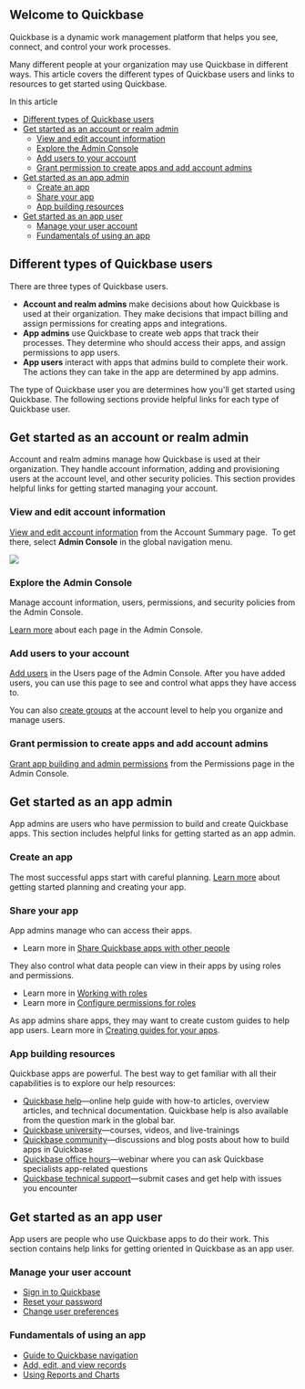 ## Welcome to Quickbase

Quickbase is a dynamic work management platform that helps you see, connect, and control your work processes. 

Many different people at your organization may use Quickbase in different ways. This article covers the different types of Quickbase users and links to resources to get started using Quickbase. 

In this article

-   [Different types of Quickbase users](https://helpv2.quickbase.com/hc/en-us/articles/4570297253652-Welcome-to-Quickbase#h_01JBA83XBMVK97GMJWWAJ6D19F)
-   [Get started as an account or realm admin](https://helpv2.quickbase.com/hc/en-us/articles/4570297253652-Welcome-to-Quickbase#h_01JBAKX0QPCXR6D8VF66QKDBXM)
    -   [View and edit account information](https://helpv2.quickbase.com/hc/en-us/articles/4570297253652-Welcome-to-Quickbase#h_01JJCSPRBTXCS7FYMDVAANRPVS)
    -   [Explore the Admin Console](https://helpv2.quickbase.com/hc/en-us/articles/4570297253652-Welcome-to-Quickbase#h_01JJCVQCE52QJ1QPBV3GN7CXFD)
    -   [Add users to your account](https://helpv2.quickbase.com/hc/en-us/articles/4570297253652-Welcome-to-Quickbase#h_01JJCVQCE544SGK8SQ84C8BAPQ)
    -   [Grant permission to create apps and add account admins](https://helpv2.quickbase.com/hc/en-us/articles/4570297253652-Welcome-to-Quickbase#h_01JJCTPNC7SQBMZR518EFQZ4FS)
-   [Get started as an app admin](https://helpv2.quickbase.com/hc/en-us/articles/4570297253652-Welcome-to-Quickbase#h_01JBAKZA0TD2A65D3M156SHX90)
    -   [Create an app](https://helpv2.quickbase.com/hc/en-us/articles/4570297253652-Welcome-to-Quickbase#h_01JJCVXX11Y4K4QH6719JJ6JMM)
    -   [Share your app](https://helpv2.quickbase.com/hc/en-us/articles/4570297253652-Welcome-to-Quickbase#h_01JJCW0PNDDTVJ5Y1BJV17HPYZ)
    -   [App building resources](https://helpv2.quickbase.com/hc/en-us/articles/4570297253652-Welcome-to-Quickbase#h_01JJCWCQPSP38SR0XKCTC960QA)
-   [Get started as an app user](https://helpv2.quickbase.com/hc/en-us/articles/4570297253652-Welcome-to-Quickbase#h_01JBAM0X2BFZJ14VGWTZX990EC)
    -   [Manage your user account](https://helpv2.quickbase.com/hc/en-us/articles/4570297253652-Welcome-to-Quickbase#h_01JJCXDXGJSQK0NKYGS6XWV680)
    -   [Fundamentals of using an app](https://helpv2.quickbase.com/hc/en-us/articles/4570297253652-Welcome-to-Quickbase#h_01JJCXDXGJHH86CYH2WA1Z9QK6)

## Different types of Quickbase users

There are three types of Quickbase users.

-   **Account and realm admins** make decisions about how Quickbase is used at their organization. They make decisions that impact billing and assign permissions for creating apps and integrations. 
-   **App admins** use Quickbase to create web apps that track their processes. They determine who should access their apps, and assign permissions to app users. 
-   **App users** interact with apps that admins build to complete their work. The actions they can take in the app are determined by app admins. 

The type of Quickbase user you are determines how you'll get started using Quickbase. The following sections provide helpful links for each type of Quickbase user.

## Get started as an account or realm admin

Account and realm admins manage how Quickbase is used at their organization. They handle account information, adding and provisioning users at the account level, and other security policies. This section provides helpful links for getting started managing your account.

### View and edit account information

[View and edit account information](https://helpv2.quickbase.com/hc/en-us/articles/4570375458196) from the Account Summary page.  To get there, select **Admin Console** in the global navigation menu.

![](https://helpv2.quickbase.com/hc/article_attachments/34288803602452)

### Explore the Admin Console

Manage account information, users, permissions, and security policies from the Admin Console.

[Learn more](https://helpv2.quickbase.com/hc/en-us/articles/4570325441044) about each page in the Admin Console. 

### Add users to your account

[Add users](https://helpv2.quickbase.com/hc/en-us/articles/4570317422612) in the Users page of the Admin Console. After you have added users, you can use this page to see and control what apps they have access to. 

You can also [create groups](https://helpv2.quickbase.com/hc/en-us/articles/4417378112020) at the account level to help you organize and manage users. 

### Grant permission to create apps and add account admins

[Grant app building and admin permissions](https://helpv2.quickbase.com/hc/en-us/articles/4570137230868) from the Permissions page in the Admin Console.

## Get started as an app admin

App admins are users who have permission to build and create Quickbase apps. This section includes helpful links for getting started as an app admin.

### Create an app

The most successful apps start with careful planning. [Learn more](https://helpv2.quickbase.com/hc/en-us/articles/4570281594644) about getting started planning and creating your app. 

### Share your app

App admins manage who can access their apps. 

-   Learn more in [Share Quickbase apps with other people](https://helpv2.quickbase.com/hc/en-us/articles/29352607468820)

They also control what data people can view in their apps by using roles and permissions.

-   Learn more in [Working with roles](https://helpv2.quickbase.com/hc/en-us/articles/4570323434516)
-   Learn more in [Configure permissions for roles](https://helpv2.quickbase.com/hc/en-us/articles/4570355458836)

As app admins share apps, they may want to create custom guides to help app users. Learn more in [Creating guides for your apps](https://helpv2.quickbase.com/hc/en-us/articles/4570393243796).

### App building resources

Quickbase apps are powerful. The best way to get familiar with all their capabilities is to explore our help resources:

-   [Quickbase help](https://help.quickbase.com/)—online help guide with how-to articles, overview articles, and technical documentation. Quickbase help is also available from the question mark in the global bar.
-   [Quickbase university](https://university.quickbase.com/)—courses, videos, and live-trainings
-   [Quickbase community](https://community.quickbase.com/)—discussions and blog posts about how to build apps in Quickbase
-   [Quickbase office hours](https://www.quickbase.com/office-hours)—webinar where you can ask Quickbase specialists app-related questions
-   [Quickbase technical support](https://helpv2.quickbase.com/hc/en-us/articles/4570259530644)—submit cases and get help with issues you encounter

## Get started as an app user

App users are people who use Quickbase apps to do their work. This section contains help links for getting oriented in Quickbase as an app user.

### Manage your user account

-   [Sign in to Quickbase](https://helpv2.quickbase.com/hc/en-us/articles/4570334724116)
-   [Reset your password](https://helpv2.quickbase.com/hc/en-us/articles/4570408898196)
-   [Change user preferences](https://helpv2.quickbase.com/hc/en-us/articles/4570288477460)

### Fundamentals of using an app

-   [Guide to Quickbase navigation](https://helpv2.quickbase.com/hc/en-us/articles/33890507100948)
-   [Add, edit, and view records](https://helpv2.quickbase.com/hc/en-us/articles/14974232677140)
-   [Using Reports and Charts](https://helpv2.quickbase.com/hc/en-us/articles/4570317429908)